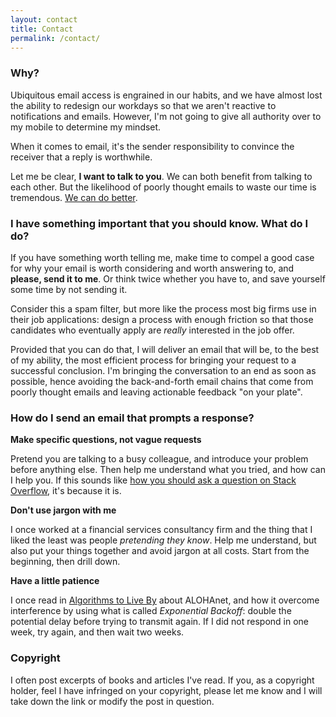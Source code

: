 ```yaml
---
layout: contact
title: Contact
permalink: /contact/
---
```


### Why?
Ubiquitous email access is engrained in our habits, and we have almost lost the ability to redesign our workdays so that we aren't reactive to notifications and emails. However, I'm not going to give all authority over to my mobile to determine my mindset.

When it comes to email, it's the sender responsibility to convince the receiver that a reply is worthwhile.

Let me be clear, __I want to talk to you__. We can both benefit from talking to each other. But the likelihood of poorly thought emails to waste our time is tremendous. [We can do better](/2018/08/deep-work).

### I have something important that you should know. What do I do?

If you have something worth telling me, make time to compel a good case for why your email is worth considering and worth answering to, and __please, send it to me__. Or think twice whether you have to, and save yourself some time by not sending it.

Consider this a spam filter, but more like the process most big firms use in their job applications: design a process with enough friction so that those candidates who eventually apply are *really* interested in the job offer.

Provided that you can do that, I will deliver an email that will be, to the best of my ability, the most efficient process for bringing your request to a successful conclusion. I'm bringing the conversation to an end as soon as possible, hence avoiding the back-and-forth email chains that come from poorly thought emails and leaving actionable feedback "on your plate".

### How do I send an email that prompts a response?

__Make specific questions, not vague requests__

Pretend you are talking to a busy colleague, and introduce your problem before anything else. Then help me understand what you tried, and how can I help you. If this sounds like [how you should ask a question on Stack Overflow](https://stackoverflow.com/help/how-to-ask), it's because it is.

__Don't use jargon with me__

I once worked at a financial services consultancy firm and the thing that I liked the least was people _pretending they know_. Help me understand, but also put your things together and avoid jargon at all costs. Start from the beginning, then drill down.

__Have a little patience__

I once read in [Algorithms to Live By](https://www.amazon.com/Algorithms-Live-Computer-Science-Decisions/dp/1627790365) about ALOHAnet, and how it overcome interference by using what is called _Exponential Backoff_: double the potential delay before trying to transmit again. If I did not respond in one week, try again, and then wait two weeks.

### Copyright

I often post excerpts of books and articles I've read. If you, as a copyright holder, feel I have infringed on your copyright, please let me know and I will take down the link or modify the post in question.
